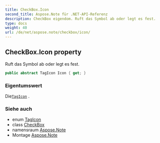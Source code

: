 ```yaml
---
title: CheckBox.Icon
second_title: Aspose.Note für .NET-API-Referenz
description: CheckBox eigendom. Ruft das Symbol ab oder legt es fest.
type: docs
weight: 40
url: /de/net/aspose.note/checkbox/icon/
---
```

## CheckBox.Icon property

Ruft das Symbol ab oder legt es fest.

```csharp
public abstract TagIcon Icon { get; }
```

### Eigentumswert

Die[`TagIcon`](../../tagicon/) .

### Siehe auch

* enum [TagIcon](../../tagicon/)
* class [CheckBox](../)
* namensraum [Aspose.Note](../../checkbox/)
* Montage [Aspose.Note](../../../)


